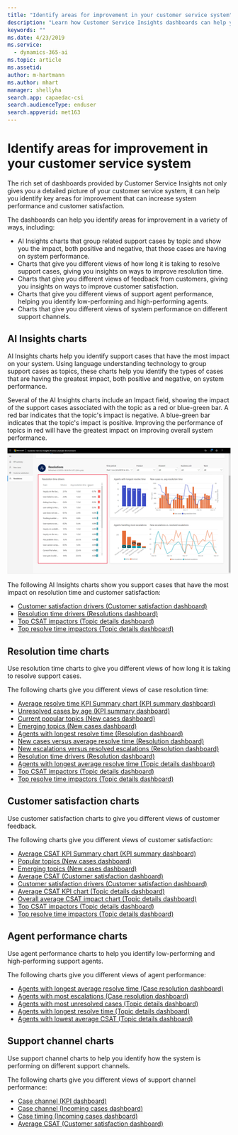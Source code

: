 ```yaml
---
title: "Identify areas for improvement in your customer service system"
description: "Learn how Customer Service Insights dashboards can help you identify areas for improvement in your customer service system."
keywords: ""
ms.date: 4/23/2019
ms.service:
  - dynamics-365-ai
ms.topic: article
ms.assetid: 
author: m-hartmann
ms.author: mhart
manager: shellyha
search.app: capaedac-csi
search.audienceType: enduser
search.appverid: met163
---
```


# Identify areas for improvement in your customer service system

The rich set of dashboards provided by Customer Service Insights not only gives you a detailed picture of your customer service system, it can help you identify key areas for improvement that can increase system performance and customer satisfaction.

The dashboards can help you identify areas for improvement in a variety of ways, including:

* AI Insights charts that group related support cases by topic and show you the impact, both positive and negative, that those cases are having on system performance.
* Charts that give you different views of how long it is taking to resolve support cases, giving you insights on ways to improve resolution time.
* Charts that give you different views of feedback from customers, giving you insights on ways to improve customer satisfaction.
* Charts that give you different views of support agent performance, helping you identify low-performing and high-performing agents.
* Charts that give you different views of system performance on different support channels.

## AI Insights charts

AI Insights charts help you identify support cases that have the most impact on your system. Using language understanding technology to group support cases as topics, these charts help you identify the types of cases that are having the greatest impact, both positive and negative, on system performance.

Several of the AI Insights charts include an Impact field, showing the impact of the support cases associated with the topic as a red or blue-green bar. A red bar indicates that the topic's impact is negative. A blue-green bar indicates that the topic's impact is positive. Improving the performance of topics in red will have the greatest impact on improving overall system performance.

![Resolution drivers](media/ai-insights.png)

The following AI Insights charts show you support cases that have the most impact on resolution time and customer satisfaction:

* [Customer satisfaction drivers (Customer satisfaction dashboard)](dashboard-CSAT.md#customer-satisfaction-drivers-chart)
* [Resolution time drivers (Resolutions dashboard)](dashboard-case-resolutions.md#resolution-time-drivers-chart)
* [Top CSAT impactors (Topic details dashboard)](dashboard-topic-details.md#customer-satisfaction-drivers-chart)
* [Top resolve time impactors (Topic details dashboard)](dashboard-topic-details.md#resolution-time-drivers-chart)

## Resolution time charts

Use resolution time charts to give you different views of how long it is taking to resolve support cases.

The following charts give you different views of case resolution time:

* [Average resolve time KPI Summary chart (KPI summary dashboard)](dashboard-kpi-summary.md#kpi-summary-charts)
* [Unresolved cases by age (KPI summary dashboard)](dashboard-kpi-summary.md#unresolved-cases-by-age-chart)
* [Current popular topics (New cases dashboard)](dashboard-incoming-cases.md#popular-topics-chart)
* [Emerging topics (New cases dashboard)](dashboard-incoming-cases.md#emerging-topics-chart)
* [Agents with longest resolve time (Resolution dashboard)](dashboard-case-resolutions.md#agents-with-longest-resolve-time-chart)
* [New cases versus average resolve time (Resolution dashboard)](dashboard-case-resolutions.md#new-cases-versus-average-resolution-time-chart)
* [New escalations versus resolved escalations (Resolution dashboard)](dashboard-case-resolutions.md#new-escalations-versus-resolved-escalations-chart)
* [Resolution time drivers (Resolution dashboard)](dashboard-case-resolutions.md#resolution-time-drivers-chart)
* [Agents with longest average resolve time (Topic details dashboard)](dashboard-topic-details.md#agents-with-longest-average-resolve-time-chart)
* [Top CSAT impactors (Topic details dashboard)](dashboard-topic-details.md#customer-satisfaction-drivers-chart)
* [Top resolve time impactors (Topic details dashboard)](dashboard-topic-details.md#resolution-time-drivers-chart)

## Customer satisfaction charts

Use customer satisfaction charts to give you different views of customer feedback.

The following charts give you different views of customer satisfaction:

* [Average CSAT KPI Summary chart (KPI summary dashboard)](dashboard-kpi-summary.md#kpi-summary-charts)
* [Popular topics (New cases dashboard)](dashboard-incoming-cases.md#popular-topics-chart)
* [Emerging topics (New cases dashboard)](dashboard-incoming-cases.md#emerging-topics-chart)
* [Average CSAT (Customer satisfaction dashboard)](dashboard-CSAT.md#average-csat-chart)
* [Customer satisfaction drivers (Customer satisfaction dashboard)](dashboard-CSAT.md#customer-satisfaction-drivers-chart)
* [Average CSAT KPI chart (Topic details dashboard)](dashboard-topic-details.md#topic-details-kpi-charts)
* [Overall average CSAT impact chart (Topic details dashboard)](dashboard-topic-details.md#overall-impact-charts)
* [Top CSAT impactors (Topic details dashboard)](dashboard-topic-details.md#customer-satisfaction-drivers-chart)
* [Top resolve time impactors (Topic details dashboard)](dashboard-topic-details.md#resolution-time-drivers-chart)

## Agent performance charts

Use agent performance charts to help you identify low-performing and high-performing support agents.

The following charts give you different views of agent performance:

* [Agents with longest average resolve time (Case resolution dashboard)](dashboard-case-resolutions.md#agents-with-longest-resolve-time-chart)
* [Agents with most escalations (Case resolution dashboard)](dashboard-case-resolutions.md#agents-handling-most-escalations-chart)
* [Agents with most unresolved cases (Topic details dashboard)](dashboard-topic-details.md#agents-with-most-unresolved-cases-chart)
* [Agents with longest resolve time (Topic details dashboard)](dashboard-topic-details.md#agents-with-longest-average-resolve-time-chart)
* [Agents with lowest average CSAT (Topic details dashboard)](dashboard-topic-details.md#agents-with-lowest-average-csat-chart)

## Support channel charts

Use support channel charts to help you identify how the system is performing on different support channels.

The following charts give you different views of support channel performance:

* [Case channel (KPI dashboard)](dashboard-kpi-summary.md#case-channel-chart)
* [Case channel (Incoming cases dashboard)](dashboard-incoming-cases.md#case-channel-chart)
* [Case timing (Incoming cases dashboard)](dashboard-incoming-cases.md#case-timing-chart)
* [Average CSAT (Customer satisfaction dashboard)](dashboard-CSAT.md#average-csat-chart)
